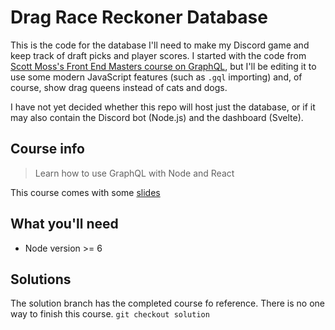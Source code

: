 # Drag Race Reckoner Database

This is the code for the database I'll need to make my Discord game and keep track of draft picks and player scores. I started with the code from [Scott Moss's Front End Masters course on GraphQL](https://frontendmasters.com/courses/server-graphql-nodejs/), but I'll be editing it to use some modern JavaScript features (such as `.gql` importing) and, of course, show drag queens instead of cats and dogs.

I have not yet decided whether this repo will host just the database, or if it may also contain the Discord bot (Node.js) and the dashboard (Svelte).

## Course info
> Learn how to use GraphQL with Node and React

This course comes with some [slides](https://docs.google.com/presentation/d/1IrGA4PtUEZPVDTBg5_WCMmUapElbFBgLwfSBAp8ft1g/edit?usp=sharing)


## What you'll need
* Node version >= 6

## Solutions
The solution branch has the completed course fo reference. There is no one way to finish this course.
`git checkout solution`
